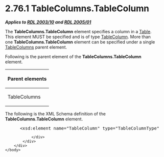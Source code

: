 <html dir="LTR" xmlns:mshelp="http://msdn.microsoft.com/mshelp" xmlns:ddue="http://ddue.schemas.microsoft.com/authoring/2003/5" xmlns:xlink="http://www.w3.org/1999/xlink" xmlns:tool="http://www.microsoft.com/tooltip">
    <head>
        <meta http-equiv="Content-Type" content="text/html; CHARSET=utf-8"></meta>
        <meta name="save" content="history"></meta>
        <title>2.76.1 TableColumns.TableColumn</title>
        <xml>
            <mshelp:toctitle title="2.76.1 TableColumns.TableColumn"></mshelp:toctitle>
            <mshelp:rltitle title="[MS-RDL]: TableColumns.TableColumn"></mshelp:rltitle>
            <mshelp:keyword index="A" term="b9219f09-877d-4d92-807c-24542e3756c1"></mshelp:keyword>
            <mshelp:attr name="DCSext.ContentType" value="open specification"></mshelp:attr>
            <mshelp:attr name="AssetID" value="b9219f09-877d-4d92-807c-24542e3756c1"></mshelp:attr>
            <mshelp:attr name="TopicType" value="kbRef"></mshelp:attr>
            <mshelp:attr name="DCSext.Title" value="[MS-RDL]: TableColumns.TableColumn" />
        </xml>
    </head>
    <body>
        <div id="header">
            <h1 class="heading">2.76.1 TableColumns.TableColumn</h1>
        </div>
        <div id="mainSection">
            <div id="mainBody">
                <div id="allHistory" class="saveHistory"></div>
                <div id="sectionSection0" class="section" name="collapseableSection">
                    

<p><b><i>Applies to </i></b><a href="a7e2ad00-07c8-4f6d-80ab-3ad55df7b233.html"><b><i>RDL 2003/10</i></b></a><b>
<i>and </i></b><a href="3ebe2912-4958-4832-b391-cad1f5e13338.html"><b><i>RDL 2005/01</i></b></a></p>

<p>The <b>TableColumns.TableColumn</b> element specifies a
column in a <a href="660db744-699e-4ca3-a2d6-a5cab4bcf9b0.html">Table</a>. This
element MUST be specified and is of type <a href="b7098352-0939-46b5-ac72-54ab5a113711.html">TableColumn</a>. More than one
<b>TableColumns.TableColumn</b> element can be specified under a single <a href="b17c8664-e7b1-433a-ba80-eaf8574c38ff.html">TableColumns</a> parent
element.</p>

<p>Following is the parent element of the <b>TableColumns.TableColumn</b>
element.</p>

<table>
 <thead>
  <tr>
   <th>
   <p>Parent elements</p>
   </th>
  </tr>
 </thead>
 <tr>
  <td>
  <p>TableColumns </p>
  </td>
 </tr>
</table>

<p>The following is the XML Schema definition of the <b>TableColumns.TableColumn</b>
element.</p>

<dl>
<dd>
<div><pre> &lt;xsd:element name=&quot;TableColumn&quot; type=&quot;TableColumnType&quot; maxOccurs=&quot;unbounded&quot; /&gt;
</pre></div>
</dd></dl>


                </div>
            </div>
        </div>
    </body>
</html>